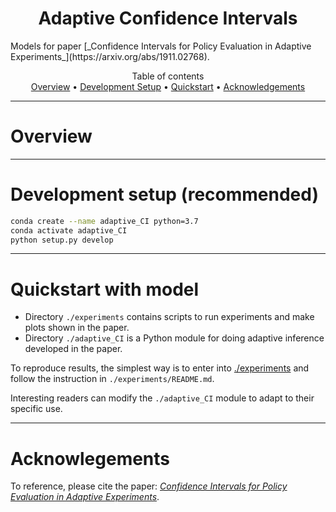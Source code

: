<h1 align="center">Adaptive Confidence Intervals</h1>
Models for paper [_Confidence Intervals for Policy Evaluation in Adaptive Experiments_](https://arxiv.org/abs/1911.02768).
<p align="center">
  Table of contents </br>
  <a href="#overview">Overview</a> •
  <a href="#development-setup">Development Setup</a> •
  <a href="#quickstart-with-model">Quickstart</a> •
  <a href="#acknowledgements">Acknowledgements</a> 
</p>

---
# Overview

---
# Development setup (recommended)

```bash
conda create --name adaptive_CI python=3.7
conda activate adaptive_CI
python setup.py develop
```
---
# Quickstart with model

- Directory `./experiments` contains scripts to run experiments and make plots shown in the paper. 
- Directory `./adaptive_CI` is a Python module for doing adaptive inference developed in the paper.

To reproduce results, the simplest way is to enter into [./experiments](https://github.com/gsbDBI/adaptive-confidence-intervals/tree/master/experiments) and follow the instruction in `./experiments/README.md`.

Interesting readers can modify the `./adaptive_CI` module to adapt to their specific use. 

---
# Acknowlegements

To reference, please cite the paper: [_Confidence Intervals for Policy Evaluation in Adaptive Experiments_](https://arxiv.org/abs/1911.02768).
